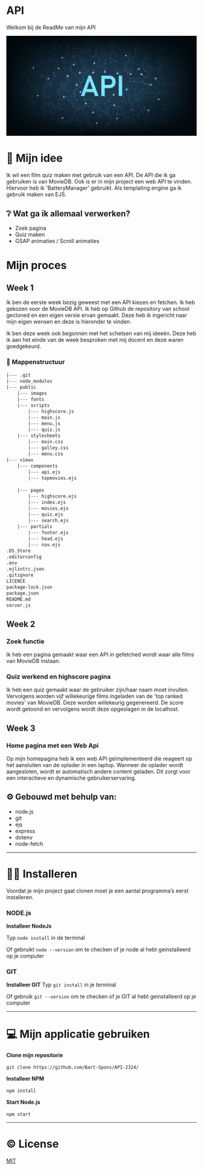 # API

Welkom bij de ReadMe van mijn API

![api](./public/images/api.jpeg) 


# 🤔 Mijn idee

Ik wil een film quiz maken met gebruik van een API. De API die ik ga gebruiken is van MovieDB. Ook is er in mijn project een web API te vinden. Hiervoor heb ik 'BatteryManager' gebruikt. Als templating engine ga ik gebruik maken van EJS. 

## ❔ Wat ga ik allemaal verwerken?

- Zoek pagina
- Quiz maken
- GSAP animaties / Scroll animaties

<!-- # 📖 Hoe moet je mijn applicatie gebruiken?

Ik heb de applicatie gemaakt voor mobiel formaat dus als je naar een ejs pagina gaat moet je f12 gebruiken om deze goed in beeld te krijgen. Of je moet de pagina inspecteren (voor laptop/pc gebruikers). -->

# Mijn proces

## Week 1

Ik ben de eerste week bezig geweest met een API kiezen en fetchen. Ik heb gekozen voor de MovieDB API. Ik heb op Github de repository van school gecloned en een eigen versie ervan gemaakt. Deze heb ik ingericht naar mijn eigen wensen en deze is hieronder te vinden. 

Ik ben deze week ook begonnen met het schetsen van mij ideeën. Deze heb ik aan het einde van de week besproken met mij docent en deze waren goedgekeurd.


### :construction: Mappenstructuur
```
|--- .git
|--- node_modules
|--- public
    |--- images
    |--- fonts
    |--- scripts
        |--- highscore.js
        |--- main.js
        |--- menu.js
        |--- quiz.js
    |--- stylesheets
        |--- main.css
        |--- galley.css
        |--- menu.css
|--- views
    |--- components
        |--- api.ejs
        |--- topmovies.ejs
       
    |--- pages
        |--- highscore.ejs
        |--- index.ejs
        |--- movies.ejs
        |--- quiz.ejs
        |--- search.ejs
    |--- partials      
        |--- footer.ejs
        |--- head.ejs
        |--- nav.ejs
.DS_Store
.editorconfig
.env
.ejlintrc.json
.gitignore
LICENCE
package-lock.json
package.json
README.md
server.js

```

## Week 2
### Zoek functie
Ik heb een pagina gemaakt waar een API in gefetched wordt waar alle films van MovieDB instaan. 

### Quiz werkend en highscore pagina
Ik heb een quiz gemaakt waar de gebruiker zijn/haar naam moet invullen. Vervolgens worden vijf willekeurige films ingeladen van de 'top ranked movies' van MovieDB. Deze worden willekeurig gegenereerd. De score wordt getoond en vervolgens wordt deze opgeslagen in de localhost.

## Week 3

### Home pagina met een Web Api
Op mijn homepagina heb ik een web API geïmplementeerd die reageert op het aansluiten van de oplader in een laptop. Wanneer de oplader wordt aangesloten, wordt er automatisch andere content geladen. Dit zorgt voor een interactieve en dynamische gebruikerservaring.


## ⚙️ Gebouwd met behulp van:
- node.js
- git
- ejs
- express
- dotenv
- node-fetch

***

# 💁‍♂️ Installeren
Voordat je mijn project gaat clonen moet je een aantal programma’s eerst installeren.

### NODE.js
**Installeer NodeJs**

Typ `node install` in de terminal

Of gebruikt `node --version` om te checken of je node al hebt geinstalleerd op je computer

### GIT
**Installeer GIT**
Typ `git install` in je terminal

Of gebruik `git --version` om te checken of je GIT al hebt geinstalleerd op je computer

***

# 💻 Mijn applicatie gebruiken

**Clone mijn repositorie**

`git clone https://github.com/Bart-Spons/API-2324/`

**Installeer NPM**

`npm install`

**Start Node.js**

`npm start`

***



# ©️ License
[MIT](https://github.com/Bart-Spons/API/blob/main/LICENSE)




